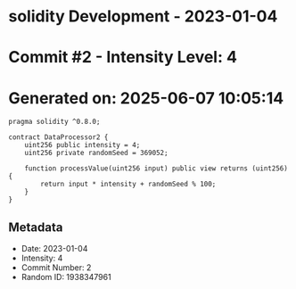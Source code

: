 ﻿# solidity Development - 2023-01-04
# Commit #2 - Intensity Level: 4
# Generated on: 2025-06-07 10:05:14
```solidity
pragma solidity ^0.8.0;

contract DataProcessor2 {
    uint256 public intensity = 4;
    uint256 private randomSeed = 369052;

    function processValue(uint256 input) public view returns (uint256) {
        return input * intensity + randomSeed % 100;
    }
}
```
## Metadata
- Date: 2023-01-04
- Intensity: 4
- Commit Number: 2
- Random ID: 1938347961
